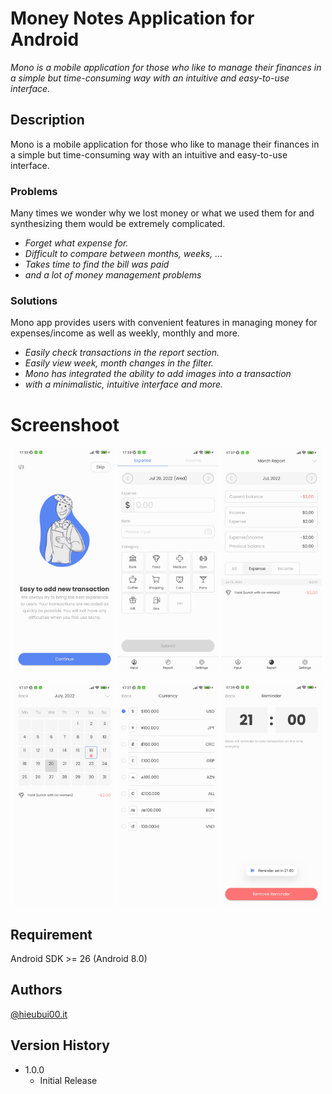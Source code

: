 # Money Notes Application for Android

_Mono is a mobile application for those who like to manage their finances in a simple but time-consuming way with an intuitive and easy-to-use interface._

## Description

Mono is a mobile application for those who like to manage their finances in a simple but time-consuming way with an intuitive and easy-to-use interface.

### Problems

Many times we wonder why we lost money or what we used them for and synthesizing them would be extremely complicated.

- _Forget what expense for._
- _Difficult to compare between months, weeks, ..._
- _Takes time to find the bill was paid_
- _and a lot of money management problems_

### Solutions

Mono app provides users with convenient features in managing money for expenses/income as well as weekly, monthly and more.

- _Easily check transactions in the report section._
- _Easily view week, month changes in the filter._
- _Mono has integrated the ability to add images into a transaction_
- _with a minimalistic, intuitive interface and more._

# Screenshoot

<p float="left" align="center">
  <img src="screenshoot/introduce.jpg" alt="Introduce" width="32%" />
  <img src="screenshoot/input.jpg" alt="Input" width="32%" />
  <img src="screenshoot/reports.jpg" alt="Reports" width="32%" />
</p>
<p float="left" align="center">
  <img src="screenshoot/calendar.jpg" alt="Calendar" width="32%" />
  <img src="screenshoot/currency.jpg" alt="Currency" width="32%" />
  <img src="screenshoot/reminder.jpg" alt="Reminder" width="32%" />
</p>

## Requirement

Android SDK >= 26 (Android 8.0)

## Authors

[@hieubui00.it](https://github.com/hieubui00)

## Version History

- 1.0.0
  - Initial Release
